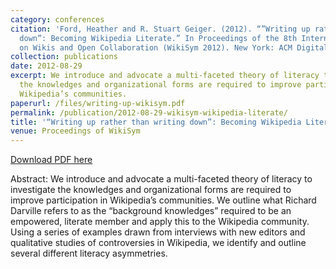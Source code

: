 ```yaml
---
category: conferences
citation: 'Ford, Heather and R. Stuart Geiger. (2012). “”Writing up rather than writing
  down”: Becoming Wikipedia Literate.” In Proceedings of the 8th International Symposium
  on Wikis and Open Collaboration (WikiSym 2012). New York: ACM Digital Library. <a href="http://www.stuartgeiger.com/becoming-wikipedia-literate.pdf">http://www.stuartgeiger.com/becoming-wikipedia-literate.pdf</a>'
collection: publications
date: 2012-08-29
excerpt: We introduce and advocate a multi-faceted theory of literacy to investigate
  the knowledges and organizational forms are required to improve participation in
  Wikipedia’s communities.
paperurl: /files/writing-up-wikisym.pdf
permalink: /publication/2012-08-29-wikisym-wikipedia-literate/
title: '“Writing up rather than writing down”: Becoming Wikipedia Literate'
venue: Proceedings of WikiSym
---
```


<a href='http://www.stuartgeiger.com/writing-up-wikisym.pdf'>Download PDF here</a>

Abstract: We introduce and advocate a multi-faceted theory of literacy to investigate the knowledges and organizational forms are required to improve participation in Wikipedia’s communities. We outline what Richard Darville refers to as the “background knowledges” required to be an empowered, literate member and apply this to the Wikipedia community. Using a series of examples drawn from interviews with new editors and qualitative studies of controversies in Wikipedia, we identify and outline several different literacy asymmetries.